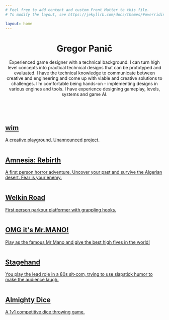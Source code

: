 ```yaml
---
# Feel free to add content and custom Front Matter to this file.
# To modify the layout, see https://jekyllrb.com/docs/themes/#overriding-theme-defaults

layout: home
---
```

<div id="main">
    <div class="inner">
        <header>
            <h1>
                Gregor Panič
            </h1>
            <p>Experienced game designer with a technical background. I can turn high level concepts into practical technical designs that can be prototyped and evaluated. I have the technical knowledge to communicate between creative and engineering and come up with viable and creative solutions to challenges. I’m comfortable being hands-on - implementing designs in various engines and tools. I have experience designing gameplay, levels, systems and game AI.</p>
        </header>
        <section class="tiles">
            <article class="style2">
                <span class="image">
                    <img src="images/wim/wim_thumbnail.jpg" alt="">
                </span>
                <a href="generic.html">
                    <h2>wim</h2>
                    <div class="content">
                        <p>A creative playground. Unannounced project.</p>
                    </div>
                </a>
            </article>
            <article class="style1">
                <span class="image">
                    <img src="images/amnesia_rebirth/ar_thumbnail.jpg" alt="">
                </span>
                <a href="generic.html">
                    <h2>Amnesia: Rebirth</h2>
                    <div class="content">
                        <p>A first person horror adventure. Uncover your past and survive the Algerian desert. Fear is your enemy.</p>
                    </div>
                </a>
            </article>
            <article class="style3">
                <span class="image">
                    <img src="images/welkin_road/wr_thumbnail.jpg" alt="">
                </span>
                <a href="welkin_road">
                    <h2>Welkin Road</h2>
                    <div class="content">
                        <p>First person parkour platformer with grappling hooks.</p>
                    </div>
                </a>
            </article>
            <article class="style4">
                <span class="image">
                    <img src="images/mano/mano_thumbnail.jpg" alt="">
                </span>
                <a href="mano">
                    <h2>OMG it's Mr.MANO!</h2>
                    <div class="content">
                        <p>Play as the famous Mr Mano and give the best high fives in the world!</p>
                    </div>
                </a>
            </article>
            <article class="style5">
                <span class="image">
                    <img src="images/stagehand/stagehand_thumbnail.jpg" alt="">
                </span>
                <a href="stagehand">
                    <h2>Stagehand</h2>
                    <div class="content">
                        <p>You play the lead role in a 80s sit-com, trying to use slapstick humor to make the audience laugh.</p>
                    </div>
                </a>
            </article>
            <article class="style6">
                <span class="image">
                    <img src="images/almighty_dice/dice_thumbnail.jpg" alt="">
                </span>
                <a href="almighty_dice">
                    <h2>Almighty Dice</h2>
                    <div class="content">
                        <p>A 1v1 competitive dice throwing game.</p>
                    </div>
                </a>
            </article>
        </section>
    </div>
</div>
